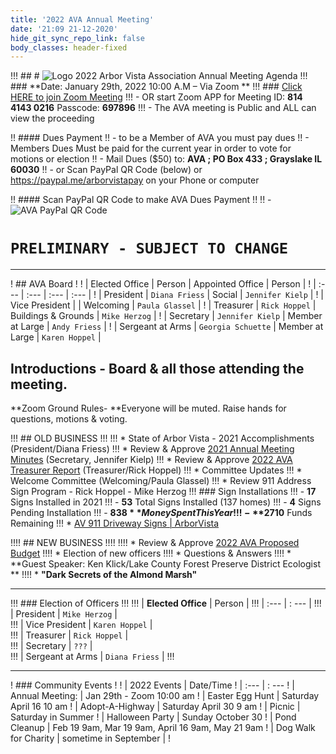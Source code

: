 ```yaml
---
title: '2022 AVA Annual Meeting'
date: '21:09 21-12-2020'
hide_git_sync_repo_link: false
body_classes: header-fixed
---
```


<link id="linkstyle" rel='stylesheet' href='/css/ava.css'/>

[Logo]: /images/Oak_Tree2_100.png


!!! ## # ![Logo]  2022 Arbor Vista Association Annual Meeting Agenda
!!! ### **Date:  January 29th, 2022  10:00 A.M – Via Zoom **
!!! ### [Click HERE to join Zoom Meeting](https://us02web.zoom.us/j/81441430216?pwd=OXp6MXlkdGJqS2orZ1lTNm1TWTlzZz09) 
!!! - OR start Zoom APP for Meeting ID: **814 4143 0216**  Passcode: **697896**
!!! - The AVA meeting is Public and ALL can view the proceeding

!! #### Dues Payment
!! - to be a Member of AVA you must pay dues
!! - Members Dues Must be paid for the current year in order to vote for motions or election
!! - Mail Dues ($50) to:  __**AVA ; PO Box 433 ; Grayslake IL 60030**__
!! - or Scan PayPal QR Code (below) or https://paypal.me/arborvistapay on your Phone or computer

!! #### Scan PayPal QR Code to make AVA Dues Payment 
!! 
!!   - ![AVA PayPal QR Code](https://files.arborvista.org/images/PayPal_QR_Code.png?resize=400,200) 
# `PRELIMINARY - SUBJECT TO CHANGE`
---
! ## AVA Board
!
! |  Elected Office      | Person      | Appointed Office      | Person |
! | :--- | :--- | :--- | :--- |
! |  President | `Diana Friess`  |  Social |  `Jennifer Kielp` |
! |  Vice President |  |   Welcoming |  `Paula Glassel` |
! |  Treasurer |  `Rick Hoppel` |   Buildings & Grounds |  `Mike Herzog` |
! |  Secretary |  `Jennifer Kielp` |   Member at Large |  `Andy Friess` |
! |  Sergeant at Arms |  `Georgia Schuette` | Member at Large | `Karen Hoppel`  |

## Introductions - Board & all those attending the meeting.

**Zoom Ground Rules- **Everyone will be muted.  Raise hands for questions, motions & voting.

!!! ## OLD BUSINESS
!!! 
!!! *   State of Arbor Vista - 2021 Accomplishments (President/Diana Friess)
!!! *   Review & Approve [2021 Annual Meeting Minutes](https://docs.google.com/document/d/e/2PACX-1vTEhHkAwFG6HRVNwnYJ3BkewGng2QxkZz1yaRVm73uTlddHRi-3sbmaLEt4Q5guufZLzszBc2HQxr9P/pub) (Secretary, Jennifer Kielp)
!!! *   Review & Approve [ 2022 AVA Treasurer Report](https://arborvista.org/docs/2022-ava-treasurer-report) (Treasurer/Rick Hoppel)
!!! *   Committee Updates
!!! *   Welcome Committee  (Welcoming/Paula Glassel)
!!! *   Review 911 Address Sign Program - Rick Hoppel - Mike Herzog
!!! ### Sign Installations
!!!   - **17**  Signs Installed in 2021
!!!   - **53**  Total Signs Installed (137 homes)
!!!   - **4**   Signs Pending Installation
!!!   - **$838**   Money Spent This Year
!!!   - **$2710**   Funds Remaining
!!! *  [AV 911 Driveway Signs | ArborVista](https://arborvista.org/projects/av-911-signs)

!!!! ## NEW BUSINESS
!!!! 
!!!! *   Review & Approve  [2022 AVA Proposed Budget](../ava-2022-proposed-budget)
!!!! *   Election of new officers
!!!! *   Questions & Answers
!!!! *   **Guest Speaker: Ken Klick/Lake County Forest Preserve District Ecologist **
!!!! *   **"Dark Secrets of the Almond Marsh"**

---

!!!  ### Election of Officers
!!! 
!!! | __Elected Office__       | Person      | 
!!! | :--- | : --- |
!!! |  President | `Mike Herzog` |  
!!! |  Vice President | `Karen Hoppel` |   
!!! |  Treasurer |  `Rick Hoppel` |   
!!! |  Secretary | `???` |   
!!! |  Sergeant at Arms |  `Diana Friess` | 
!!! 

---

!  ### Community Events
!
! | 2022 Events	|  Date/Time 
! | :--- | : ---
! | Annual Meeting:   | Jan 29th - Zoom   10:00 am
! | Easter Egg Hunt   |   Saturday April 16 10 am
! | Adopt-A-Highway |   Saturday April 30  9 am
! | Picnic |   Saturday in Summer 
! | Halloween Party   |   Sunday October 30
! | Pond Cleanup   | Feb 19 9am, Mar 19  9am, April 16 9am, May 21  9am
! | Dog Walk for Charity | sometime in September |
! 


